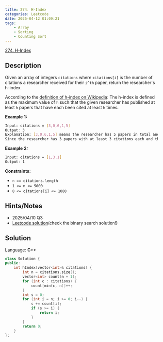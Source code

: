 ```yaml
---
title: 274. H-Index
categories: Leetcode
date: 2025-04-12 01:09:21
tags:
    - Array
    - Sorting
    - Counting Sort
---
```


[274. H-Index](https://leetcode.com/problems/h-index/description/?envType=company&envId=linkedin&favoriteSlug=linkedin-six-months)

## Description

Given an array of integers `citations` where `citations[i]` is the number of citations a researcher received for their `i^th` paper, return the researcher's h-index.

According to the <a href="https://en.wikipedia.org/wiki/H-index" target="_blank">definition of h-index on Wikipedia</a>: The h-index is defined as the maximum value of `h` such that the given researcher has published at least `h` papers that have each been cited at least `h` times.

**Example 1:**

```bash
Input: citations = [3,0,6,1,5]
Output: 3
Explanation: [3,0,6,1,5] means the researcher has 5 papers in total and each of them had received 3, 0, 6, 1, 5 citations respectively.
Since the researcher has 3 papers with at least 3 citations each and the remaining two with no more than 3 citations each, their h-index is 3.
```

**Example 2:**

```bash
Input: citations = [1,3,1]
Output: 1
```

**Constraints:**

- `n == citations.length`
- `1 <= n <= 5000`
- `0 <= citations[i] <= 1000`

## Hints/Notes

- 2025/04/10 Q3
- [Leetcode solution](https://leetcode.cn/problems/h-index/solutions/869042/h-zhi-shu-by-leetcode-solution-fnhl/?source=submission-noac)(check the binary search solution!)

## Solution

Language: **C++**

```C++
class Solution {
public:
    int hIndex(vector<int>& citations) {
        int n = citations.size();
        vector<int> count(n + 1);
        for (int c : citations) {
            count[min(c, n)]++;
        }
        int s = 0;
        for (int i = n; i >= 0; i--) {
            s += count[i];
            if (s >= i) {
                return i;
            }
        }
        return 0;
    }
};
```

